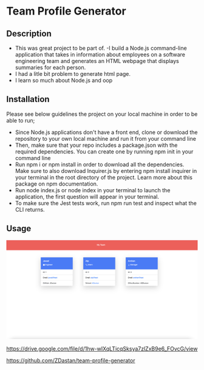 # Team Profile Generator
## Description


- This was great project to be part of. -I build a Node.js command-line application that takes in information about employees on a software engineering team and generates an HTML webpage that displays summaries for each person.
- I had a litle bit problem to generate html page.
- I learn so much about Node.js and oop




## Installation

Please see below guidelines the project on your local machine in order to be able to run;

- Since Node.js applications don't have a front end, clone or download the repository to your own local machine and run it from your command line
- Then, make sure that your repo includes a package.json with the required dependencies. You can create one by running npm init in your command line
- Run npm i or npm install in order to download all the dependencies. Make sure to also download Inquirer.js by entering npm install inquirer in your terminal in the root directory of the project. Learn more about this package on npm documentation.
- Run node index.js or node index in your terminal to launch the application, the first question will appear in your terminal.
- To make sure the Jest tests work, run npm run test and inspect what the CLI returns.

## Usage

![alt text](./assets/image/htmlpreview.png)



https://drive.google.com/file/d/1hw-wIXqLTicqSksya7zlZxB9e6_FOvcG/view




 https://github.com/ZDastan/team-profile-generator


